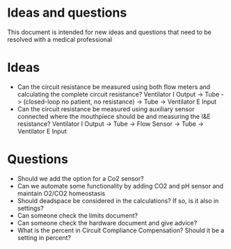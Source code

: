 # Ideas and questions
This document is intended for new ideas and questions that need to be resolved with a medical professional

# Ideas
- Can the circuit resistance be measured using both flow meters and calculating the complete circuit resistance? Ventilator I Output -> Tube -> (closed-loop no patient, no resistance) -> Tube -> Ventilator E Input
- Can the circuit resistance be measured using auxiliary sensor connected where the mouthpiece should be and measuring the I&E resistance? Ventilator I Output -> Tube -> Flow Sensor -> Tube -> Ventilator E Input


# Questions
- Should we add the option for a Co2 sensor?
- Can we automate some functionality by adding CO2 and pH sensor and maintain O2/CO2 homeostasis
- Should deadspace be considered in the calculations? If so, is it also in settings?
- Can someone check the limits document?
- Can someone check the hardware document and give advice?
- What is the percent in Circuit Compliance Compensation? Should it be a setting in percent?
